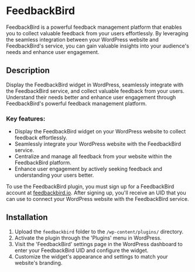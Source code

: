# FeedbackBird

FeedbackBird is a powerful feedback management platform that enables you to collect valuable feedback from your users effortlessly. By leveraging the seamless integration between your WordPress website and FeedbackBird's service, you can gain valuable insights into your audience's needs and enhance user engagement.

## Description

Display the FeedbackBird widget in WordPress, seamlessly integrate with the FeedbackBird service, and collect valuable feedback from your users. Understand their needs better and enhance user engagement through FeedbackBird's powerful feedback management platform.

### Key features:

- Display the FeedbackBird widget on your WordPress website to collect feedback effortlessly.
- Seamlessly integrate your WordPress website with the FeedbackBird service.
- Centralize and manage all feedback from your website within the FeedbackBird platform.
- Enhance user engagement by actively seeking feedback and understanding your users better.

To use the FeedbackBird plugin, you must sign up for a FeedbackBird account at [feedbackbird.io](https://feedbackbird.io). After signing up, you'll receive an UID that you can use to connect your WordPress website with the FeedbackBird service.

## Installation

1. Upload the `feedbackbird` folder to the `/wp-content/plugins/` directory.
2. Activate the plugin through the 'Plugins' menu in WordPress.
3. Visit the 'FeedbackBird' settings page in the WordPress dashboard to enter your FeedbackBird UID and configure the widget.
4. Customize the widget's appearance and settings to match your website's branding.
